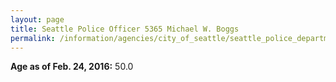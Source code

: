 ```yaml
---
layout: page
title: Seattle Police Officer 5365 Michael W. Boggs
permalink: /information/agencies/city_of_seattle/seattle_police_department/copbook/5365/
---
```


**Age as of Feb. 24, 2016:** 50.0
